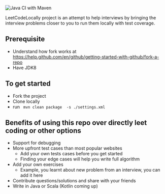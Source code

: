 ![Java CI with Maven](https://github.com/superaghu/LeetCodeLocally/workflows/Java%20CI%20with%20Maven/badge.svg)

LeetCodeLocally project is an attempt to help interviews by bringing the interview problems closer to you to run them locally with test coverage.

## Prerequisite 
* Understand how fork works at https://help.github.com/en/github/getting-started-with-github/fork-a-repo
* Have JDK8

## To get started
* Fork the project
* Clone locally
* run ` mvn clean package  -s ./settings.xml`

## Benefits of using this repo over directly leet coding or other options
* Support for debugging
* More upfront test cases than most popular websites
    * Add your own tests cases before you get started
    * Finding your edge cases will help you write full algorithm
* Add your own exercises
    * Example, you learnt about new problem from an interview, you can add it here
* Contribute questions/solutions and share with your friends
* Write in Java or Scala (Kotlin coming up)